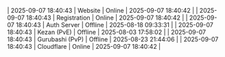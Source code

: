 | 2025-09-07 18:40:43 | Website | Online | 2025-09-07 18:40:42 |
| 2025-09-07 18:40:43 | Registration | Online | 2025-09-07 18:40:42 |
| 2025-09-07 18:40:43 | Auth Server | Offline | 2025-08-18 09:33:31 |
| 2025-09-07 18:40:43 | Kezan (PvE) | Offline | 2025-08-03 17:58:02 |
| 2025-09-07 18:40:43 | Gurubashi (PvP) | Offline | 2025-08-23 21:44:06 |
| 2025-09-07 18:40:43 | Cloudflare | Online | 2025-09-07 18:40:42 |
